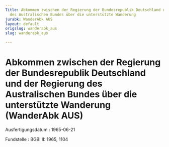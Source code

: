 ```yaml
---
Title: Abkommen zwischen der Regierung der Bundesrepublik Deutschland und der Regierung
  des Australischen Bundes über die unterstützte Wanderung
jurabk: WanderAbk AUS
layout: default
origslug: wanderabk_aus
slug: wanderabk_aus

---
```


# Abkommen zwischen der Regierung der Bundesrepublik Deutschland und der Regierung des Australischen Bundes über die unterstützte Wanderung (WanderAbk AUS)

Ausfertigungsdatum
:   1965-06-21

Fundstelle
:   BGBl II: 1965, 1104

